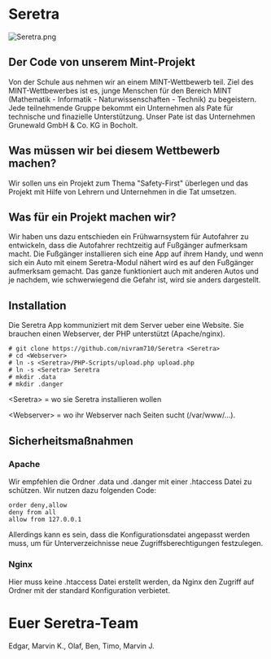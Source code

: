 # Seretra
![Seretra.png](https://res.nivram710.de/images/devel/seretra-traffic/seretra.png)
## Der Code von unserem Mint-Projekt

Von der Schule aus nehmen wir an einem MINT-Wettbewerb teil.
Ziel des MINT-Wettbewerbes ist es, junge Menschen für den Bereich
MINT (Mathematik - Informatik - Naturwissenschaften - Technik) zu
begeistern. Jede teilnehmende Gruppe bekommt ein Unternehmen als
Pate für technische und finazielle Unterstützung. Unser Pate ist
das Unternehmen Grunewald GmbH & Co. KG in Bocholt.

## Was müssen wir bei diesem Wettbewerb machen?
Wir sollen uns ein Projekt zum Thema "Safety-First" überlegen und
das Projekt mit Hilfe von Lehrern und Unternehmen in die Tat umsetzen.

## Was für ein Projekt machen wir?
Wir haben uns dazu entschieden ein Frühwarnsystem für Autofahrer zu 
entwickeln, dass die Autofahrer rechtzeitig auf Fußgänger aufmerksam
macht. Die Fußgänger installieren sich eine App auf ihrem Handy, und 
wenn sich ein Auto mit einem Seretra-Modul nähert wird es auf den 
Fußgänger aufmerksam gemacht. Das ganze funktioniert auch mit anderen
Autos und je nachdem, wie schwerwiegend die Gefahr ist, wird sie anders
dargestellt.

## Installation
Die Seretra App kommuniziert mit dem Server ueber eine Website. Sie brauchen
einen Webserver, der PHP unterstützt (Apache/nginx).
```
# git clone https://github.com/nivram710/Seretra <Seretra>
# cd <Webserver>
# ln -s <Seretra>/PHP-Scripts/upload.php upload.php
# ln -s <Seretra> Seretra
# mkdir .data
# mkdir .danger
```
\<Seretra\> = wo sie Seretra installieren wollen

\<Webserver\> = wo ihr Webserver nach Seiten sucht (/var/www/...).

## Sicherheitsmaßnahmen
### Apache
Wir empfehlen die Ordner .data und .danger mit einer .htaccess Datei zu schützen. Wir nutzen dazu folgenden Code:
```
order deny,allow
deny from all
allow from 127.0.0.1
```
Allerdings kann es sein, dass die Konfigurationsdatei angepasst werden muss, um für Unterverzeichnisse 
neue Zugriffsberechtigungen festzulegen.

### Nginx
Hier muss keine .htaccess Datei erstellt werden, da Nginx den Zugriff auf Ordner mit der standard Konfiguration verbietet.

# Euer Seretra-Team 
Edgar, Marvin K., Olaf, Ben, Timo, Marvin J.
